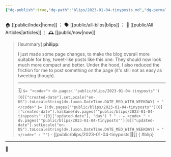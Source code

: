```yaml
---
{"dg-publish":true,"dg-path":"blips/2023-01-04-tinyposts.md","dg-permalink":"2023/01/04/tinyposts/","permalink":"/2023/01/04/tinyposts/","title":"philipp @ 2023-01-04"}
---
```



<div class="transclusion internal-embed is-loaded"><div class="markdown-embed">




🏠 [[public/Index\|home]]  ⋮ 🗣️ [[public/all-blips\|blips]] ⋮  📝 [[public/All Articles\|articles]]  ⋮ 🕰️ [[public/now\|now]]


</div></div>


> [!summary] **philipp**:
>
> I just made some page changes, to make the blog overall more suitable for tiny, tweet-like posts like this one. They should now look much more compact and better. Under the hood, I also reduced the friction for me to post something on the page (it's still not as easy as tweeting though).
> - - -
>
> 🗓️ `$= "<code>"+ dv.pages('"public/blips/2023-01-04-tinyposts"')[0]["created-date"].setLocale("en-US").toLocaleString(dv.luxon.DateTime.DATE_MED_WITH_WEEKDAY) + "</code>"` `$= (!dv.pages('"public/blips/2023-01-04-tinyposts"')[0]["created-date"].hasSame(dv.pages('"public/blips/2023-01-04-tinyposts"')[0]["updated-date"], "day") ? " · ✏️ <code> " + dv.pages('"public/blips/2023-01-04-tinyposts"')[0]["updated-date"].setLocale("en-US").toLocaleString(dv.luxon.DateTime.DATE_MED_WITH_WEEKDAY) + "</code>" : "")`  · [[public/blips/2023-01-04-tinyposts\|🔗]]
{ #blip}


- - -

 👾

